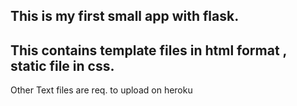 ## This is my first small app with flask.
## This contains template files in html format , static file in css.

Other Text files are req. to upload on heroku
